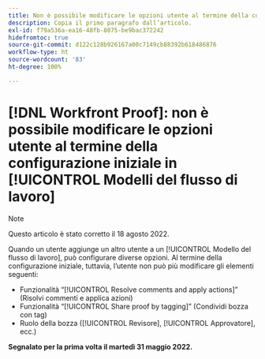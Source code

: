 ```yaml
---
title: Non è possibile modificare le opzioni utente al termine della configurazione iniziale in Modelli del flusso di lavoro
description: Copia il primo paragrafo dall’articolo.
exl-id: f79a536a-ea16-48fb-8075-be9bac372242
hidefromtoc: true
source-git-commit: d122c128b926167a00c7149cb88392b618486876
workflow-type: ht
source-wordcount: '83'
ht-degree: 100%

---
```


# [!DNL Workfront Proof]: non è possibile modificare le opzioni utente al termine della configurazione iniziale in [!UICONTROL Modelli del flusso di lavoro]

>[!NOTE]
>
>Questo articolo è stato corretto il 18 agosto 2022.

Quando un utente aggiunge un altro utente a un [!UICONTROL Modello del flusso di lavoro], può configurare diverse opzioni. Al termine della configurazione iniziale, tuttavia, l’utente non può più modificare gli elementi seguenti:

* Funzionalità “[!UICONTROL Resolve comments and apply actions]” (Risolvi commenti e applica azioni)
* Funzionalità “[!UICONTROL Share proof by tagging]” (Condividi bozza con tag)
* Ruolo della bozza ([!UICONTROL Revisore], [!UICONTROL Approvatore], ecc.)

**Segnalato per la prima volta il martedì 31 maggio 2022.**
